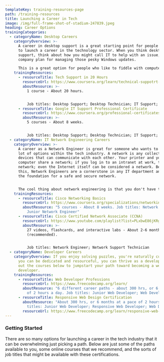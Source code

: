 ```yaml
---
templateKey: training-resources-page
path: /training-resources
title: Launching a Career in Tech
image: /img/full-frame-shot-of-stadium-247839.jpeg
heading: Career Options
trainingCategories:
  - categoryName: Desktop Careers
    categoryOverview: >-
      A career in desktop support is a great starting point for people who want
      to launch a career in the technology sector. When you think desktop
      support, think about how you might call IT to help with an issue, or a
      company plan for managing those pesky Windows updates.  

      This is a great option for people who like to fiddle with computer settings, learn new software, or get the latest gadgets. But if that doesn't sound like you, there's no need to fret: Google search becomes any desk top support technician's best friend.
    trainingResources:
      - resourceTitle: Tech Support in 20 Hours
        resourceUrl: https://www.coursera.org/learn/technical-suppotrt-fundamentals
        aboutResource: >-
          1 course - About 20 hours. 


          Job titles: Desktop Support; Desktop Technician; IT Support; IT Support Specialist
      - resourceTitle: Google IT Support Professional Certificate
        resourceUrl: https://www.coursera.org/professional-certificates/google-it-support#courses
        aboutResource: >-
          5 courses - About 8 weeks. 


          Job titles: Desktop Support; Desktop Technician; IT Support; IT Support Technician; Junior Systems Administrator; Junior Software Systems Administrator
  - categoryName: IT Network Engineering Careers
    categoryOverview: >-
      A career as a Network Engineer is great for someone who wants to have a
      lot of options within the tech industry. A network is any collection of
      devices that can communicate with each other. Your printer and your
      computer share a network; if you log in to an intranet at work, that's a
      network; even the Internet itself can be considered a network. Because of
      this, Network Engineers are a cornerstone in any IT department and build
      the foundation for a safe and secure network.


      The cool thing about network engineering is that you don't have to have a super technical mind to start with; you just need to be curious about how things connect and able to turn a big picture into small details.
    trainingResources:
      - resourceTitle: Cisco Networking Basics
        resourceUrl: https://www.coursera.org/specializations/networking-basics
        aboutResource: "5 courses - About 8 weeks. Job titles: Network Technician;
          Junior Network Engineer"
      - resourceTitle: Cisco Certified Network Associate (CCNA)
        resourceUrl: https://www.youtube.com/playlist?list=PLxbwE86jKRgMpuZuLBivzlM8s2Dk5lXBQ
        aboutResource: >-
          27 videos, flashcards, and interactive labs - About 2-6 months
          (recommended). 


          Job titles: Network Engineer; Network Support Technician
  - categoryName: Developer Careers
    categoryOverview: If you enjoy solving puzzles, you're naturally curious, and
      you can be dedicated and resourceful, you can thrive as a developer! Check
      out the courses below to jumpstart your path toward becoming a web
      developer.
    trainingResources:
      - resourceTitle: Web Developer Professions
        resourceUrl: https://www.freecodecamp.org/learn/
        aboutResource: "6 different career paths - about 300 hrs, or 6 months at a pace
          of 2 hours a day. Job titles: Junior Web Developer; Web Developer"
      - resourceTitle: Responsive Web Design Certification
        aboutResource: "About 300 hrs, or 6 months at a pace of 2 hours a day. Job
          titles: Junior Web Developer; Responsive Web Developer; Web Designer"
        resourceUrl: https://www.freecodecamp.org/learn/responsive-web-design/
---
```

### Getting Started

There are so many options for launching a career in the tech industry that it can be overwhelming just picking a path. Below are just some of the paths available to you, some online courses that we recommend, and the sorts of job titles that might be available with these certifications.